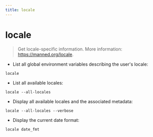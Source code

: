 ```yaml
---
title: locale
---
```

# locale

> Get locale-specific information.
> More information: <https://manned.org/locale>.

- List all global environment variables describing the user's locale:

`locale`

- List all available locales:

`locale --all-locales`

- Display all available locales and the associated metadata:

`locale --all-locales --verbose`

- Display the current date format:

`locale date_fmt`
